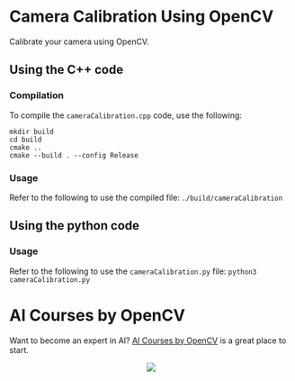 # Camera Calibration Using OpenCV

Calibrate your camera using OpenCV.

## Using the C++ code

### Compilation

To compile the `cameraCalibration.cpp` code, use the following:

```shell
mkdir build
cd build
cmake ..
cmake --build . --config Release
```

### Usage

Refer to the following to use the compiled file: `./build/cameraCalibration`

## Using the python code

### Usage

Refer to the following to use the `cameraCalibration.py` file:
`python3 cameraCalibration.py`

# AI Courses by OpenCV

Want to become an expert in AI?
[AI Courses by OpenCV](https://opencv.org/courses/) is a great place to start.

<a href="https://opencv.org/courses/">
<p align="center"> 
<img src="https://www.learnopencv.com/wp-content/uploads/2020/04/AI-Courses-By-OpenCV-Github.png">
</p>
</a>
